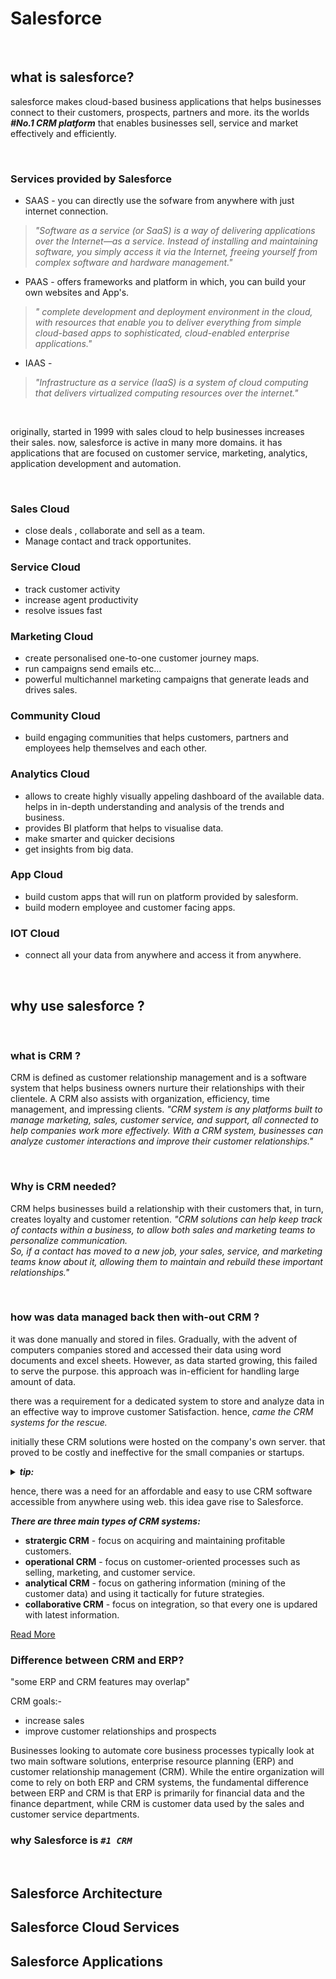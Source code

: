 # Salesforce

<br/>

## what is salesforce?
salesforce makes cloud-based business applications that helps businesses connect to their customers, prospects, partners and more.
its the worlds ***#No.1 CRM platform*** that enables businesses sell, service and market effectively and efficiently.

<br/>

### Services provided by Salesforce
- SAAS - you can directly use the sofware from anywhere with just internet connection.
>_"Software as a service (or SaaS) is a way of delivering applications over the Internet—as a service. Instead of installing and maintaining software, you simply access it via the Internet, freeing yourself from complex software and hardware management."_

- PAAS - offers frameworks and platform in which, you can build your own websites and App's.
>_" complete development and deployment environment in the cloud, with resources that enable you to deliver everything from simple cloud-based apps to sophisticated, cloud-enabled enterprise applications."_

- IAAS - 
>_"Infrastructure as a service (IaaS) is a system of cloud computing that delivers virtualized computing resources over the internet."_

<br/>

originally, started in 1999 with sales cloud to help businesses increases their sales. now, salesforce is active in many more domains.
it has applications that are focused on customer service, marketing, analytics, application development and automation.

<br/>

### Sales Cloud 
- close deals , collaborate and sell as a team.
- Manage contact and track opportunites.


### Service Cloud
- track customer activity 
- increase agent productivity
- resolve issues fast


### Marketing Cloud
- create personalised one-to-one customer journey maps.
- run campaigns send emails etc...
- powerful multichannel marketing campaigns that generate leads and drives sales.


### Community Cloud
- build engaging communities that helps customers, partners and employees help themselves and each other.


### Analytics Cloud 
- allows to create highly visually appeling dashboard of the available data. helps in in-depth understanding and analysis of the trends and business.
- provides BI platform that helps to visualise data.  
- make smarter and quicker decisions 
- get insights from big data.


### App Cloud 
- build custom apps that will run on platform provided by salesform.
- build modern employee and customer facing apps.


### IOT Cloud
- connect all your data from anywhere and access it from anywhere.


<br/>


## why use salesforce ?

<br/>

### what is CRM ?
CRM is defined as customer relationship management and is a software system that helps business owners nurture their relationships with their clientele. A CRM also assists with organization, efficiency, time management, and impressing clients.
_"CRM system is any platforms built to manage marketing, sales, customer service, and support, all connected to help companies work more effectively. With a CRM system, businesses can analyze customer interactions and improve their customer relationships."_

<br/>

### Why is CRM needed?
CRM helps businesses build a relationship with their customers that, in turn, creates loyalty and customer retention.
_"CRM solutions can help keep track of contacts within a business, to allow both sales and marketing teams to personalize communication._
<br/>_So, if a contact has moved to a new job, your sales, service, and marketing teams know about it, allowing them to maintain and rebuild these important relationships."_

<br/>

### how was data managed back then with-out CRM ?
it was done manually and stored in files.
Gradually, with the advent of computers companies stored and accessed their data using word documents and excel sheets. 
However, as data started growing, this failed to serve the purpose.
this approach was in-efficient for handling large amount of data.

there was a requirement for a dedicated system to store and analyze data in an effective way to improve customer Satisfaction.
hence, _came the CRM systems for the rescue._

initially these CRM solutions were hosted on the company's own server.
that proved to be costly and ineffective for the small companies or startups.

<details>
<summary> <b><em> tip: </em></b> </summary>
<p>
  
Companies using big data in conjunction with CRM aim to have systems that can process data in real time and therefore connect with customers faster.
<br/> collecting and analysing big data on their customer. Collecting and analyzing big data on their customers allows companies to augment service by examining customer sentiment.
<br/> Big Objects is the Salesforce's big data solution that can meet your need for storing very large volumes of data (billions of records) in the Salesforce cloud.
</p>
</details>

hence, there was a need for an affordable and easy to use CRM software accessible from anywhere using web.
this idea gave rise to Salesforce.

***There are three main types of CRM systems:*** 
- **stratergic CRM** - focus on acquiring and maintaining profitable customers.
- **operational CRM** - focus on customer-oriented processes such as selling, marketing, and customer service.
- **analytical CRM** - focus on gathering information (mining of the customer data) and using it tactically for future strategies.
- **collaborative CRM** - focus on integration, so that every one is updared with latest information.

<a href="https://www.zendesk.com/blog/3-types-crm-everything-need-know/" title="Read More on Zendesk"> Read More</a>

### Difference between CRM and ERP?

"some ERP and CRM features may overlap"

CRM goals:-
- increase sales
- improve customer relationships and prospects


Businesses looking to automate core business processes typically look at two main software solutions, enterprise resource planning (ERP) and customer relationship management (CRM).
While the entire organization will come to rely on both ERP and CRM systems, the fundamental difference between ERP and CRM is that ERP is primarily for financial data and the finance department, while CRM is customer data used by the sales and customer service departments.




### why Salesforce is ***``#1 CRM``***


<br/>

## Salesforce Architecture


## Salesforce Cloud Services


## Salesforce Applications




